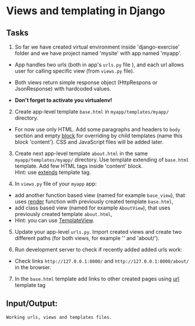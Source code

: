 # Views and templating in Django  

## Tasks
1. So far we have created virtual environment inside 'django-exercise' folder and we have project named 'mysite' with app named 'myapp'.  
*  App handles two urls (both in  app's ```urls.py``` file ), and each url allows user for calling specific view (from ```views.py``` file).  
*  Both views return simple response object (HttpRespons or JsonResponse) with hardcoded values.  

*  **Don't forget to activate you virtualenv!**  

2. Create app-level template ```base.html``` in ```myapp/templates/myapp/``` directory.  
  
*  For now use only HTML. Add some paragraphs  and headers to ```body``` section and empty [block](https://docs.djangoproject.com/en/3.2/ref/templates/builtins/#block) for overriding by child templates (name this block 'content'). CSS and JavaScript files will be added later. 

3. Create next app-level template ```about.html``` in the same ```myapp/templates/myapp/``` directory. Use template  extending of ```base.html``` template. Add few HTML tags inside 'content' block.  
Hint: use [extends](https://docs.djangoproject.com/en/3.2/ref/templates/builtins/#extends) template tag.  

4. In ```views.py``` file of your ```myapp``` app:  
* add another  function based view (named for example ```base_view```), that uses [render](https://docs.djangoproject.com/en/3.2/topics/http/shortcuts/#render) function with previously created template ```base.html```,
* add class based view (named for example ```AboutView```), that uses previously created template ```about.html```,
*  Hint: you can use [TemplateView](https://docs.djangoproject.com/en/3.2/topics/class-based-views/).

5. Update your app-level ```urls.py```. Import created views and create two different paths (for both views, for example '' and 'about/').

6. Run development server to check if recently added added urls work:  

*  Check links ```http://127.0.0.1:8000/``` and ```http://127.0.0.1:8000/about/``` in the browser. 

7. In the ```base.html``` template add links to other created pages using [url](https://docs.djangoproject.com/en/3.2/ref/templates/builtins/#url) template tag

## Input/Output:
```
Working urls, views and templates files.
```
